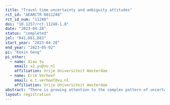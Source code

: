 ```yaml
---
title: "Travel time uncertainty and ambiguity attitudes"
rct_id: "AEARCTR-0011248"
rct_id_num: "11248"
doi: "10.1257/rct.11248-1.0"
date: "2023-04-28"
status: "completed"
jel: "R41,D81,D83"
start_year: "2023-04-28"
end_year: "2023-05-02"
pi: "Kexin Geng"
pi_other:
  - name: Xiao Yu
    email: x2.yu@vu.nl
    affiliation: Vrije Universiteit Amsterdam
  - name: Erik Verhoef
    email: e.t.verhoef@vu.nl
    affiliation: Vrije Universiteit Amsterdam
abstract: "There is growing attention to the complex pattern of uncertainty attitudes in the traffic context. Existing studies often assume that travellers treat travel time uncertainty as risk, i.e., outcomes with a known probability distribution. However, travellers often face ambiguous travel times, i.e., with an unknown probability distribution. In this study, we develop a novel framework of uncertainty attitudes in the transport context to investigate decision-making under uncertainty for commuting travel, which are day-to-day types of repeated situations. Specifically, we focus on the role of ambiguity attitudes in mode choice. Furthermore, we aim to establish the potential link between source preferences and mode preferences. Our online experiment design consists of a baseline group and two treated groups: one with additional information from historical travel time and another considering a commute trip from participants' real life."
layout: registration
---
```


